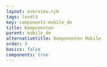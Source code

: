 ```yaml
---
layout: overview.njk
tags: level3
key: components-mobile_de
title: Komponenten
parent: mobile_de
alternativetitle: Komponenten Mobile
order: 3
basics: false
components: true
---
```

